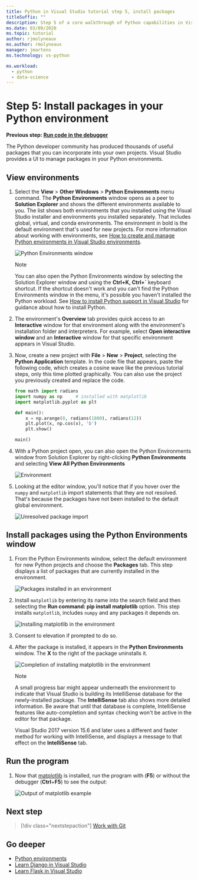 ```yaml
---
title: Python in Visual Studio tutorial step 5, install packages
titleSuffix: ""
description: Step 5 of a core walkthrough of Python capabilities in Visual Studio, demonstrating Visual Studio's features for managing packages in a Python environment.
ms.date: 03/09/2020
ms.topic: tutorial
author: rjmolyneaux
ms.author: rmolyneaux
manager: jmartens
ms.technology: vs-python

ms.workload:
  - python
  - data-science
---
```


# Step 5: Install packages in your Python environment

**Previous step: [Run code in the debugger](tutorial-working-with-python-in-visual-studio-step-04-debugging.md)**

The Python developer community has produced thousands of useful packages that you can incorporate into your own projects. Visual Studio provides a UI to manage packages in your Python environments.

## View environments

1. Select the **View** > **Other Windows** > **Python Environments** menu command. The **Python Environments** window opens as a peer to **Solution Explorer** and shows the different environments available to you. The list shows both environments that you installed using the Visual Studio installer and environments you installed separately. That includes global, virtual, and conda environments. The environment in bold is the default environment that's used for new projects. For more information about working with environments, see [How to create and manage Python environments in Visual Studio environments](managing-python-environments-in-visual-studio.md).

   ![Python Environments window](media/environments/environments-default-view-2019.png)

   > [!NOTE]
   > You can also open the Python Environments window by selecting the Solution Explorer window and using the **Ctrl+K, Ctrl+`** keyboard shortcut. If the shortcut doesn't work and you can't find the Python Environments window in the menu, it's possible you haven't installed the Python workload. See [How to install Python support in Visual Studio](installing-python-support-in-visual-studio.md) for guidance about how to install Python.

2. The environment's **Overview** tab provides quick access to an **Interactive** window for that environment along with the environment's installation folder and interpreters. For example, select **Open interactive window** and an **Interactive** window for that specific environment appears in Visual Studio.

3. Now, create a new project with **File** > **New** > **Project**, selecting the **Python Application** template. In the code file that appears, paste the following code, which creates a cosine wave like the previous tutorial steps, only this time plotted graphically. You can also use the project you previously created and replace the code.

    ```python
    from math import radians
    import numpy as np     # installed with matplotlib
    import matplotlib.pyplot as plt

    def main():
        x = np.arange(0, radians(1800), radians(12))
        plt.plot(x, np.cos(x), 'b')
        plt.show()

    main()
    ```

4. With a Python project open, you can also open the Python Environments window from Solution Explorer by right-clicking **Python Environments** and selecting **View All Python Environments**

   ![Environment](media/environments/environments-view-all-2019.png)

5. Looking at the editor window, you'll notice that if you hover over the `numpy` and `matplotlib` import statements that they are not resolved. That's because the packages have not been installed to the default global environment.

   ![Unresolved package import](media/packages-unresolved-import.png)

## Install packages using the Python Environments window

1. From the Python Environments window, select the default environment for new Python projects and choose the **Packages** tab. This step displays a list of packages that are currently installed in the environment.

   ![Packages installed in an environment](media/environments/environments-installed-packages-2019.png)

2. Install `matplotlib` by entering its name into the search field and then selecting the **Run command: pip install matplotlib** option. This step installs `matplotlib`, includes `numpy` and any packages it depends on.

   ![Installing matplotlib in the environment](media/environments/environments-add-matplotlib-2019.png)

5. Consent to elevation if prompted to do so.

6. After the package is installed, it appears in the **Python Environments** window. The **X** to the right of the package uninstalls it.

   ![Completion of installing matplotlib in the environment](media/environments/environments-add-matplotlib2-2019.png)

   > [!NOTE]
   > A small progress bar might appear underneath the environment to indicate that Visual Studio is building its IntelliSense database for the newly-installed package. The **IntelliSense** tab also shows more detailed information. Be aware that until that database is complete, IntelliSense features like auto-completion and syntax checking won't be active in the editor for that package.
   >
   > Visual Studio 2017 version 15.6 and later uses a different and faster method for working with IntelliSense, and displays a message to that effect on the **IntelliSense** tab.

## Run the program

1. Now that [matplotlib](https://matplotlib.org/) is installed, run the program with (**F5**) or without the debugger (**Ctrl**+**F5**) to see the output:

   ![Output of matplotlib example](media/environments/environments-add-matplotlib3.png)

## Next step

> [!div class="nextstepaction"]
> [Work with Git](tutorial-working-with-python-in-visual-studio-step-06-working-with-git.md)

## Go deeper

- [Python environments](managing-python-environments-in-visual-studio.md)
- [Learn Django in Visual Studio](learn-django-in-visual-studio-step-01-project-and-solution.md)
- [Learn Flask in Visual Studio](learn-flask-visual-studio-step-01-project-solution.md)
